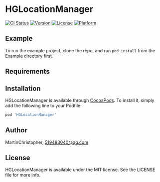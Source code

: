 # HGLocationManager

[![CI Status](https://img.shields.io/travis/MartinChristopher/HGLocationManager.svg?style=flat)](https://travis-ci.org/MartinChristopher/HGLocationManager)
[![Version](https://img.shields.io/cocoapods/v/HGLocationManager.svg?style=flat)](https://cocoapods.org/pods/HGLocationManager)
[![License](https://img.shields.io/cocoapods/l/HGLocationManager.svg?style=flat)](https://cocoapods.org/pods/HGLocationManager)
[![Platform](https://img.shields.io/cocoapods/p/HGLocationManager.svg?style=flat)](https://cocoapods.org/pods/HGLocationManager)

## Example

To run the example project, clone the repo, and run `pod install` from the Example directory first.

## Requirements

## Installation

HGLocationManager is available through [CocoaPods](https://cocoapods.org). To install
it, simply add the following line to your Podfile:

```ruby
pod 'HGLocationManager'
```

## Author

MartinChristopher, 519483040@qq.com

## License

HGLocationManager is available under the MIT license. See the LICENSE file for more info.
